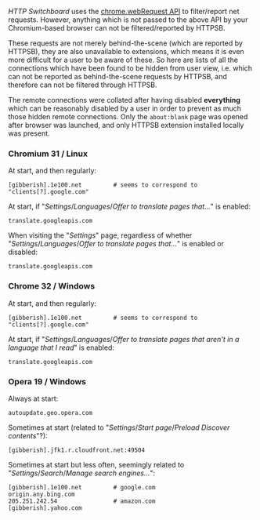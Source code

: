 _HTTP Switchboard_ uses the [chrome.webRequest API](http://developer.chrome.com/extensions/webRequest.html) to filter/report net requests. However, anything which is not passed to the above API by your Chromium-based browser can not be filtered/reported by HTTPSB.

These requests are not merely behind-the-scene (which are reported by HTTPSB), they are also unavailable to extensions, which means it is even more difficult for a user to be aware of these. So here are lists of all the connections which have been found to be hidden from user view, i.e. which can not be reported as behind-the-scene requests by HTTPSB, and therefore can not be filtered through HTTPSB.

The remote connections were collated after having disabled **everything** which can be reasonably disabled by a user in order to prevent as much those hidden remote connections. Only the `about:blank` page was opened after browser was launched, and only HTTPSB extension installed locally was present.

### Chromium 31 / Linux

At start, and then regularly:

```
[gibberish].1e100.net         # seems to correspond to "clients[?].google.com"
```

At start, if "_Settings_/_Languages_/_Offer to translate pages that..._" is enabled:
```
translate.googleapis.com
```

When visiting the "_Settings_" page, regardless of whether "_Settings_/_Languages_/_Offer to translate pages that..._" is enabled or disabled:
```
translate.googleapis.com
```

### Chrome 32 / Windows

At start, and then regularly:

```
[gibberish].1e100.net         # seems to correspond to "clients[?].google.com"
```

At start, if "_Settings_/_Languages_/_Offer to translate pages that aren't in a language that I read_" is enabled:
```
translate.googleapis.com
```

### Opera 19 / Windows

Always at start:
```
autoupdate.geo.opera.com
```

Sometimes at start (related to "_Settings_/_Start page_/_Preload Discover contents_"?):
```
[gibberish].jfk1.r.cloudfront.net:49504
```

Sometimes at start but less often, seemingly related to "_Settings_/_Search_/_Manage search engines..._":
```
[gibberish].1e100.net         # google.com
origin.any.bing.com
205.251.242.54                # amazon.com
[gibberish].yahoo.com
```
